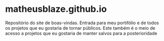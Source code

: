 # matheusblaze.github.io
Repositório do site de boas-vindas. Entrada para meu portifólio e de todos os projetos que eu gostaria de tornar públicos. 
Este também é o meio de acesso a projetos que eu gostaria de manter salvos para a posterioridade
